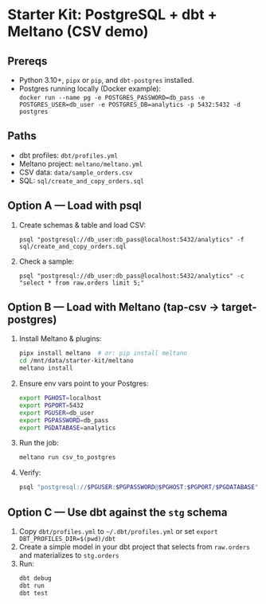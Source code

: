# Starter Kit: PostgreSQL + dbt + Meltano (CSV demo)

## Prereqs
- Python 3.10+, `pipx` or `pip`, and `dbt-postgres` installed.
- Postgres running locally (Docker example):  
  `docker run --name pg -e POSTGRES_PASSWORD=db_pass -e POSTGRES_USER=db_user -e POSTGRES_DB=analytics -p 5432:5432 -d postgres`

## Paths
- dbt profiles: `dbt/profiles.yml`
- Meltano project: `meltano/meltano.yml`
- CSV data: `data/sample_orders.csv`
- SQL: `sql/create_and_copy_orders.sql`

## Option A — Load with psql
1) Create schemas & table and load CSV:
   ```
   psql "postgresql://db_user:db_pass@localhost:5432/analytics" -f sql/create_and_copy_orders.sql
   ```
2) Check a sample:
   ```
   psql "postgresql://db_user:db_pass@localhost:5432/analytics" -c "select * from raw.orders limit 5;"
   ```

## Option B — Load with Meltano (tap-csv -> target-postgres)
1) Install Meltano & plugins:
   ```bash
   pipx install meltano  # or: pip install meltano
   cd /mnt/data/starter-kit/meltano
   meltano install
   ```
2) Ensure env vars point to your Postgres:
   ```bash
   export PGHOST=localhost
   export PGPORT=5432
   export PGUSER=db_user
   export PGPASSWORD=db_pass
   export PGDATABASE=analytics
   ```
3) Run the job:
   ```bash
   meltano run csv_to_postgres
   ```
4) Verify:
   ```bash
   psql "postgresql://$PGUSER:$PGPASSWORD@$PGHOST:$PGPORT/$PGDATABASE" -c "select count(*) from raw.orders;"
   ```

## Option C — Use dbt against the `stg` schema
1) Copy `dbt/profiles.yml` to `~/.dbt/profiles.yml` or set `export DBT_PROFILES_DIR=$(pwd)/dbt`
2) Create a simple model in your dbt project that selects from `raw.orders` and materializes to `stg.orders`
3) Run:
   ```bash
   dbt debug
   dbt run
   dbt test
   ```
